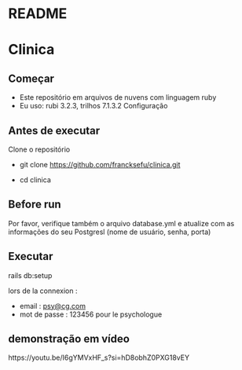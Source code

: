 # README
<h1> Clinica </h1>

<h2>Começar</h2>

- Este repositório em arquivos de nuvens com linguagem ruby
- Eu uso: rubi 3.2.3, trilhos 7.1.3.2
Configuração

<h2>Antes de executar</h2>

Clone o repositório
  - git clone https://github.com/francksefu/clinica.git

  - cd clinica
  

<h2>Before  run</h2>
<p>
Por favor, verifique também o arquivo database.yml e atualize com as informações do seu Postgresl (nome de usuário, senha, porta)
</p>
<h2>Executar </h2>

  rails db:setup

  lors de la connexion :
- email : psy@cg.com
- mot de passe : 123456
pour le psychologue

<h2> demonstração em vídeo</h2>
  https://youtu.be/I6gYMVxHF_s?si=hD8obhZ0PXG18vEY

